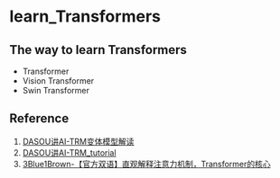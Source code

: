 # learn_Transformers
## The way to learn Transformers
- Transformer
- Vision Transformer
- Swin Transformer
  
## Reference
1. [DASOU讲AI-TRM变体模型解读](https://space.bilibili.com/414678948/channel/seriesdetail?sid=787723)
2. [DASOU讲AI-TRM_tutorial](https://github.com/DA-southampton/TRM_tutorial)
3. [3Blue1Brown-【官方双语】直观解释注意力机制，Transformer的核心](https://www.bilibili.com/video/BV1TZ421j7Ke/?spm_id_from=333.999.0.0&vd_source=8ccc1b479b2dcfdc0a2ecd6b4c1e0647)